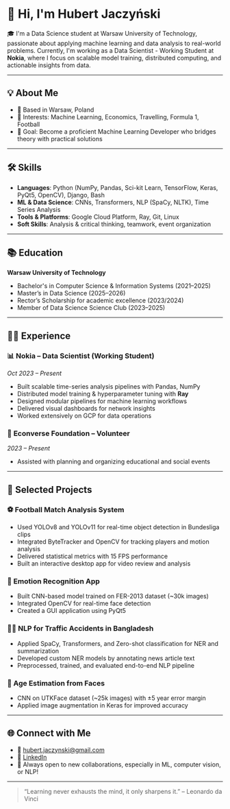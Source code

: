 # 👋 Hi, I'm Hubert Jaczyński

🎓 I'm a Data Science student at Warsaw University of Technology, passionate about applying machine learning and data analysis to real-world problems. Currently, I'm working as a Data Scientist - Working Student at **Nokia**, where I focus on scalable model training, distributed computing, and actionable insights from data.

---

## 💡 About Me

- 📍 Based in Warsaw, Poland  
- 🧠 Interests: Machine Learning, Economics, Travelling, Formula 1, Football  
- 🎯 Goal: Become a proficient Machine Learning Developer who bridges theory with practical solutions

---

## 🛠️ Skills

- **Languages**: Python (NumPy, Pandas, Sci-kit Learn, TensorFlow, Keras, PyQt5, OpenCV), Django, Bash
- **ML & Data Science**: CNNs, Transformers, NLP (SpaCy, NLTK), Time Series Analysis
- **Tools & Platforms**: Google Cloud Platform, Ray, Git, Linux
- **Soft Skills**: Analysis & critical thinking, teamwork, event organization

---

## 📚 Education

**Warsaw University of Technology**  
- Bachelor's in Computer Science & Information Systems (2021–2025)  
- Master’s in Data Science (2025–2026)  
- Rector’s Scholarship for academic excellence (2023/2024)  
- Member of Data Science Science Club (2023–2025)

---

## 👨‍💻 Experience

### 📊 **Nokia – Data Scientist (Working Student)**  
*Oct 2023 – Present*  
- Built scalable time-series analysis pipelines with Pandas, NumPy  
- Distributed model training & hyperparameter tuning with **Ray**  
- Designed modular pipelines for machine learning workflows  
- Delivered visual dashboards for network insights  
- Worked extensively on GCP for data operations

### 🎉 **Econverse Foundation – Volunteer**  
*2023 – Present*  
- Assisted with planning and organizing educational and social events

---

## 🚀 Selected Projects

### ⚽ Football Match Analysis System
- Used YOLOv8 and YOLOv11 for real-time object detection in Bundesliga clips
- Integrated ByteTracker and OpenCV for tracking players and motion analysis
- Delivered statistical metrics with 15 FPS performance
- Built an interactive desktop app for video review and analysis

### 🧠 Emotion Recognition App
- Built CNN-based model trained on FER-2013 dataset (~30k images)
- Integrated OpenCV for real-time face detection
- Created a GUI application using PyQt5

### 🕵️‍♂️ NLP for Traffic Accidents in Bangladesh
- Applied SpaCy, Transformers, and Zero-shot classification for NER and summarization
- Developed custom NER models by annotating news article text
- Preprocessed, trained, and evaluated end-to-end NLP pipeline

### 👶 Age Estimation from Faces
- CNN on UTKFace dataset (~25k images) with ±5 year error margin
- Applied image augmentation in Keras for improved accuracy

---

## 🌐 Connect with Me

- 📧 hubert.jaczynski@gmail.com  
- 💼 [LinkedIn](https://www.linkedin.com/in/hubertjaczynski/)  
- 🧠 Always open to new collaborations, especially in ML, computer vision, or NLP!

---

> “Learning never exhausts the mind, it only sharpens it.” – Leonardo da Vinci
